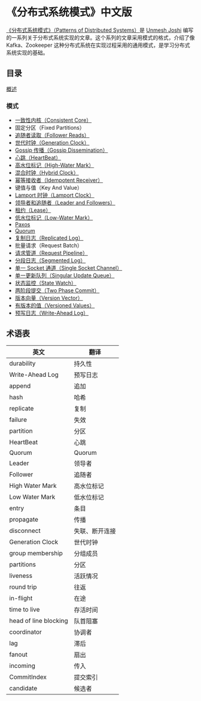 # 《分布式系统模式》中文版

[《分布式系统模式》（Patterns of Distributed Systems）](https://martinfowler.com/articles/patterns-of-distributed-systems/)是 [Unmesh Joshi](https://twitter.com/unmeshjoshi) 编写的一系列关于分布式系统实现的文章。这个系列的文章采用模式的格式，介绍了像 Kafka、Zookeeper 这种分布式系统在实现过程采用的通用模式，是学习分布式系统实现的基础。

## 目录

[概述](content/overview.md)

### 模式

* [一致性内核（Consistent Core）](content/consistent-core.md)
* 固定分区（Fixed Partitions）
* [追随者读取（Follower Reads）](content/follower-reads.md)
* [世代时钟（Generation Clock）](content/generation-clock.md)
* [Gossip 传播（Gossip Dissemination）](content/gossip-dissemination.md)
* [心跳（HeartBeat）](content/heartbeat.md)
* [高水位标记（High-Water Mark）](content/high-water-mark.md)
* [混合时钟（Hybrid Clock）](content/hybrid-clock.md)
* [幂等接收者（Idempotent Receiver）](content/idempotent-receiver.md)
* 键值与值（Key And Value）
* [Lamport 时钟（Lamport Clock）](content/lamport-clock.md)
* [领导者和追随者（Leader and Followers）](content/leader-and-followers.md)
* [租约（Lease）](content/lease.md)
* [低水位标记（Low-Water Mark）](content/low-water-mark.md)
* [Paxos](content/paxos.md)
* [Quorum](content/quorum.md)
* [复制日志（Replicated Log）](content/replicated-log.md)
* 批量请求（Request Batch）
* [请求管道（Request Pipeline）](content/request-pipeline.md)
* [分段日志（Segmented Log）](content/segmented-log.md)
* [单一 Socket 通道（Single Socket Channel）](content/single-socket-channel.md)
* [单一更新队列（Singular Update Queue）](content/singular-update-queue.md)
* [状态监控（State Watch）](content/state-watch.md)
* [两阶段提交（Two Phase Commit）](content/two-phase-commit.md)
* [版本向量（Version Vector）](content/version-vector.md)
* [有版本的值（Versioned Values）](content/versioned-value.md)
* [预写日志（Write-Ahead Log）](content/write-ahead-log.md)

## 术语表

| 英文             | 翻译           |
| ---------------- | -------------- |
| durability       | 持久性         |
| Write-Ahead Log  | 预写日志       |
| append           | 追加           |
| hash             | 哈希           |
| replicate        | 复制           |
| failure          | 失效           |
| partition        | 分区           |
| HeartBeat        | 心跳           |
| Quorum           | Quorum         |
| Leader           | 领导者         |
| Follower         | 追随者         |
| High Water Mark  | 高水位标记     |
| Low Water Mark   | 低水位标记     |
| entry            | 条目           |
| propagate        | 传播           |
| disconnect       | 失联、断开连接 |
| Generation Clock | 世代时钟       |
| group membership | 分组成员       |
| partitions       | 分区          |
| liveness         | 活跃情况       |
| round trip       | 往返          |
| in-flight        | 在途          |
| time to live     | 存活时间       |
| head of line blocking | 队首阻塞  |
| coordinator      | 协调者        |
| lag              | 滞后          |
| fanout           | 扇出          |
| incoming         | 传入          |
| CommitIndex      | 提交索引       |
| candidate        | 候选者        |

